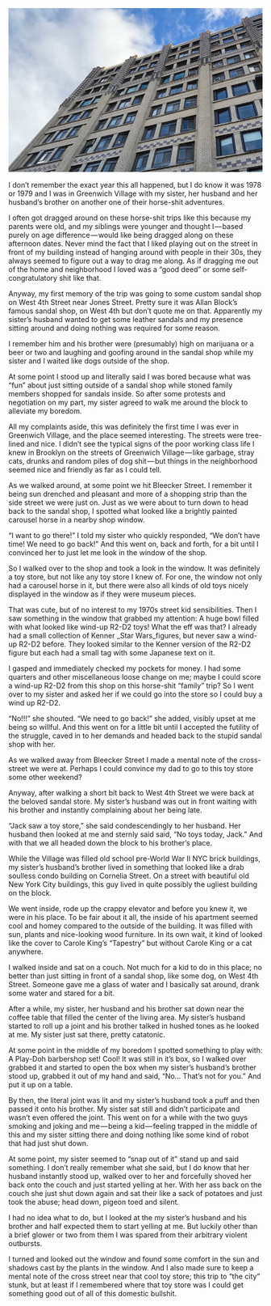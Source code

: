 <!-----
title: The Time I Discovered a Cool Toy Store on Bleecker Street
description: About the Time I was Dragged to Greenwich Village by My Sister and Her Husband on Some Sandal Buying Trip and Discovered a Cool Old Toy…
date: '2018-11-17T00:49:57.458Z'
slug: 8710c9347cf7
----->

![](../img/The-Time-I-Discovered-a-Cool-Toy-Store-on-Bleecker-Street.jpg)

I don’t remember the exact year this all happened, but I do know it was 1978 or 1979 and I was in Greenwich Village with my sister, her husband and her husband’s brother on another one of their horse-shit adventures.

I often got dragged around on these horse-shit trips like this because my parents were old, and my siblings were younger and thought I — based purely on age difference — would like being dragged along on these afternoon dates. Never mind the fact that I liked playing out on the street in front of my building instead of hanging around with people in their 30s, they always seemed to figure out a way to drag me along. As if dragging me out of the home and neighborhood I loved was a “good deed” or some self-congratulatory shit like that.

Anyway, my first memory of the trip was going to some custom sandal shop on West 4th Street near Jones Street. Pretty sure it was Allan Block’s famous sandal shop, on West 4th but don’t quote me on that. Apparently my sister’s husband wanted to get some leather sandals and my presence sitting around and doing nothing was required for some reason.

I remember him and his brother were (presumably) high on marijuana or a beer or two and laughing and goofing around in the sandal shop while my sister and I waited like dogs outside of the shop.

At some point I stood up and literally said I was bored because what was “fun” about just sitting outside of a sandal shop while stoned family members shopped for sandals inside. So after some protests and negotiation on my part, my sister agreed to walk me around the block to alleviate my boredom.

All my complaints aside, this was definitely the first time I was ever in Greenwich Village, and the place seemed interesting. The streets were tree-lined and nice. I didn’t see the typical signs of the poor working class life I knew in Brooklyn on the streets of Greenwich Village — like garbage, stray cats, drunks and random piles of dog shit — but things in the neighborhood seemed nice and friendly as far as I could tell.

As we walked around, at some point we hit Bleecker Street. I remember it being sun drenched and pleasant and more of a shopping strip than the side street we were just on. Just as we were about to turn down to head back to the sandal shop, I spotted what looked like a brightly painted carousel horse in a nearby shop window.

“I want to go there!” I told my sister who quickly responded, “We don’t have time! We need to go back!” And this went on, back and forth, for a bit until I convinced her to just let me look in the window of the shop.

So I walked over to the shop and took a look in the window. It was definitely a toy store, but not like any toy store I knew of. For one, the window not only had a carousel horse in it, but there were also all kinds of old toys nicely displayed in the window as if they were museum pieces.

That was cute, but of no interest to my 1970s street kid sensibilities. Then I saw something in the window that grabbed my attention: A huge bowl filled with what looked like wind-up R2-D2 toys! What the eff was that? I already had a small collection of Kenner _Star Wars_figures, but never saw a wind-up R2-D2 before. They looked similar to the Kenner version of the R2-D2 figure but each had a small tag with some Japanese text on it.

I gasped and immediately checked my pockets for money. I had some quarters and other miscellaneous loose change on me; maybe I could score a wind-up R2-D2 from this shop on this horse-shit “family” trip? So I went over to my sister and asked her if we could go into the store so I could buy a wind up R2-D2.

“No!!!” she shouted. “We need to go back!” she added, visibly upset at me being so willful. And this went on for a little bit until I accepted the futility of the struggle, caved in to her demands and headed back to the stupid sandal shop with her.

As we walked away from Bleecker Street I made a mental note of the cross-street we were at. Perhaps I could convince my dad to go to this toy store some other weekend?

Anyway, after walking a short bit back to West 4th Street we were back at the beloved sandal store. My sister’s husband was out in front waiting with his brother and instantly complaining about her being late.

“Jack saw a toy store,” she said condescendingly to her husband. Her husband then looked at me and sternly said said, “No toys today, Jack.” And with that we all headed down the block to his brother’s place.

While the Village was filled old school pre-World War II NYC brick buildings, my sister’s husband’s brother lived in something that looked like a drab soulless condo building on Cornelia Street. On a street with beautiful old New York City buildings, this guy lived in quite possibly the ugliest building on the block.

We went inside, rode up the crappy elevator and before you knew it, we were in his place. To be fair about it all, the inside of his apartment seemed cool and homey compared to the outside of the building. It was filled with sun, plants and nice-looking wood furniture. In its own wait, it kind of looked like the cover to Carole King’s “Tapestry” but without Carole King or a cat anywhere.

I walked inside and sat on a couch. Not much for a kid to do in this place; no better than just sitting in front of a sandal shop, like some dog, on West 4th Street. Someone gave me a glass of water and I basically sat around, drank some water and stared for a bit.

After a while, my sister, her husband and his brother sat down near the coffee table that filled the center of the living area. My sister’s husband started to roll up a joint and his brother talked in hushed tones as he looked at me. My sister just sat there, pretty catatonic.

At some point in the middle of my boredom I spotted something to play with: A Play-Doh barbershop set! Cool! It was still in it’s box, so I walked over grabbed it and started to open the box when my sister’s husband’s brother stood up, grabbed it out of my hand and said, “No… That’s not for you.” And put it up on a table.

By then, the literal joint was lit and my sister’s husband took a puff and then passed it onto his brother. My sister sat still and didn’t participate and wasn’t even offered the joint. This went on for a while with the two guys smoking and joking and me — being a kid — feeling trapped in the middle of this and my sister sitting there and doing nothing like some kind of robot that had just shut down.

At some point, my sister seemed to “snap out of it” stand up and said something. I don’t really remember what she said, but I do know that her husband instantly stood up, walked over to her and forcefully shoved her back onto the couch and just started yelling at her. With her ass back on the couch she just shut down again and sat their like a sack of potatoes and just took the abuse; head down, pigeon toed and silent.

I had no idea what to do, but I looked at the my sister’s husband and his brother and half expected them to start yelling at me. But luckily other than a brief glower or two from them I was spared from their arbitrary violent outbursts.

I turned and looked out the window and found some comfort in the sun and shadows cast by the plants in the window. And I also made sure to keep a mental note of the cross street near that cool toy store; this trip to “the city” stunk, but at least if I remembered where that toy store was I could get something good out of all of this domestic bullshit.
